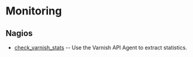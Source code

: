 Monitoring
==========

Nagios
------

* [check_varnish_stats](https://github.com/easysadmin/systems/blob/master/monitoring/check_varnish_stats.sh) -- Use the Varnish API Agent to extract statistics.
